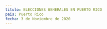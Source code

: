 ```yaml
---
titulo: ELECCIONES GENERALES EN PUERTO RICO
pais: Puerto Rico
fecha: 3 de Noviembre de 2020
---
```



